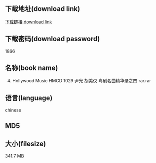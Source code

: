 ## 下载地址(download link)
[下载链接 download link](https://tutu365.netlify.app/?s=04.+Hollywood+Music+HMCD+1029+%E5%B0%B9%E5%85%89+%E8%83%A1%E7%BE%8E%E4%BB%AA+%E7%B2%A4%E5%89%A7%E5%90%8D%E6%9B%B2%E7%B2%BE%E5%8D%8E%E5%BD%95%E4%B9%8B%E5%9B%9B.rar)

## 下载密码(download password)
1866

## 名称(book name)
04. Hollywood Music HMCD 1029 尹光 胡美仪 粤剧名曲精华录之四.rar.rar

## 语言(language)
chinese

## MD5


## 大小(filesize)
341.7 MB
